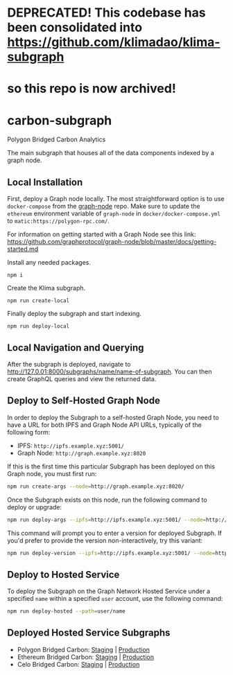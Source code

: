 # DEPRECATED! This codebase has been consolidated into https://github.com/klimadao/klima-subgraph 
# so this repo is now archived!

# carbon-subgraph

Polygon Bridged Carbon Analytics

The main subgraph that houses all of the data components indexed by a graph node.

## Local Installation

First, deploy a Graph node locally. The most straightforward option is to use
`docker-compose` from the [graph-node](https://github.com/graphprotocol/graph-node/tree/master/docker#docker-compose) repo.
Make sure to update the `ethereum` environment variable of `graph-node` in `docker/docker-compose.yml` to `matic:https://polygon-rpc.com/`.

For information on getting started with a Graph Node see this link: https://github.com/graphprotocol/graph-node/blob/master/docs/getting-started.md

Install any needed packages.
```
npm i
```

Create the Klima subgraph.
```
npm run create-local
```

Finally deploy the subgraph and start indexing.
```
npm run deploy-local
```

## Local Navigation and Querying

After the subgraph is deployed, navigate to http://127.0.01:8000/subgraphs/name/name-of-subgraph. You can then create GraphQL queries and view the returned data.

## Deploy to Self-Hosted Graph Node

In order to deploy the Subgraph to a self-hosted Graph Node, you need to have a URL for both IPFS and Graph Node API URLs, typically of the following form:
- IPFS: `http://ipfs.example.xyz:5001/`
- Graph Node: `http://graph.example.xyz:8020`

If this is the first time this particular Subgraph has been deployed on this Graph node, you must first run:

```bash
npm run create-args --node=http://graph.example.xyz:8020/
```

Once the Subgraph exists on this node, run the following command to deploy or upgrade:

```bash
npm run deploy-args --ipfs=http://ipfs.example.xyz:5001/ --node=http://graph.example.xyz:8020/
```

This command will prompt you to enter a version for deployed Subgraph. If you'd prefer to provide the version non-interactively, try this variant:

```bash
npm run deploy-version --ipfs=http://ipfs.example.xyz:5001/ --node=http://graph.example.xyz:8020/ --label=v1.2.3
```

## Deploy to Hosted Service

To deploy the Subgraph on the Graph Network Hosted Service under a specified `name` within a specified `user` account, use the following command:

```bash
npm run deploy-hosted --path=user/name
```

## Deployed Hosted Service Subgraphs

* Polygon Bridged Carbon: [Staging](https://thegraph.com/hosted-service/subgraph/klimadao/staging-polygon-bridged-carbon) | [Production](https://thegraph.com/hosted-service/subgraph/klimadao/polygon-bridged-carbon)
* Ethereum Bridged Carbon: [Staging](https://thegraph.com/hosted-service/subgraph/klimadao/staging-ethereum-bridged-carbon) | [Production](https://thegraph.com/hosted-service/subgraph/klimadao/ethereum-bridged-carbon)
* Celo Bridged Carbon: [Staging](https://thegraph.com/hosted-service/subgraph/klimadao/staging-celo-bridged-carbon) | [Production](https://thegraph.com/hosted-service/subgraph/klimadao/celo-bridged-carbon)
